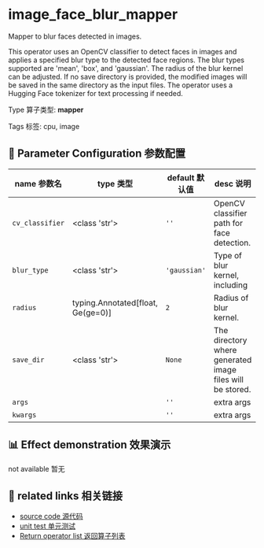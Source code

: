 # image_face_blur_mapper

Mapper to blur faces detected in images.

This operator uses an OpenCV classifier to detect faces in images and applies a
specified blur type to the detected face regions. The blur types supported are 'mean',
'box', and 'gaussian'. The radius of the blur kernel can be adjusted. If no save
directory is provided, the modified images will be saved in the same directory as the
input files. The operator uses a Hugging Face tokenizer for text processing if needed.

Type 算子类型: **mapper**

Tags 标签: cpu, image

## 🔧 Parameter Configuration 参数配置
| name 参数名 | type 类型 | default 默认值 | desc 说明 |
|--------|------|--------|------|
| `cv_classifier` | <class 'str'> | `''` | OpenCV classifier path for face detection. |
| `blur_type` | <class 'str'> | `'gaussian'` | Type of blur kernel, including |
| `radius` | typing.Annotated[float, Ge(ge=0)] | `2` | Radius of blur kernel. |
| `save_dir` | <class 'str'> | `None` | The directory where generated image files will be stored. |
| `args` |  | `''` | extra args |
| `kwargs` |  | `''` | extra args |

## 📊 Effect demonstration 效果演示
not available 暂无

## 🔗 related links 相关链接
- [source code 源代码](../../../data_juicer/ops/mapper/image_face_blur_mapper.py)
- [unit test 单元测试](../../../tests/ops/mapper/test_image_face_blur_mapper.py)
- [Return operator list 返回算子列表](../../Operators.md)